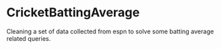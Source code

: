 # CricketBattingAverage
Cleaning a set of data collected from espn to solve some batting average related queries.
